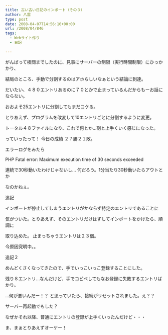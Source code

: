 ```yaml
---
title: 古い古い日記のインポート（その３）
author: 八雲
type: post
date: 2008-04-07T14:56:16+00:00
url: /2008/04/846
tags:
  - Webサイト作り
  - 日記

---
```

がんばって検閲までしたのに、見事にサーバーの制限（実行時間制限）にひっかかり、
  
結局のところ、手動で分割するのはアホらしいなぁという結論に到達。

だいたい、４８０エントリあるのに７０とかで止まっているんだからもーお話にならない。
  
おおよそ25エントリに分割してもまだコケる。
  
とりあえず、プログラムを改変して10エントリごとに分割するように変更。
  
トータル４８ファイルになり、これで何とか…割と上手くいく感じになった。

っていったって！ 今日の成績 ２７勝２１敗。

エラーログをみたら
  
PHP Fatal error: Maximum execution time of 30 seconds exceeded
  
連続で30秒動いたわけじゃないし… 何だろう。1分当たり30秒動いたらアウトとか
  
なのかねぇ。

追記
  
インポートが停止してしまうエントリがかならず特定のエントリであることに
  
気がついた。とりあえず、そのエントリだけはずしてインポートをかけたら、順調に
  
取り込めた。 止まっちゃうエントリは２３個。
  
今原因究明中。。

追記２
  
めんどくさくなってきたので、手でいっこいっこ登録することにした。
  
残り８エントリ…なんだけど、手でコピペしてもなお登録に失敗するエントリばかり。

…何が悪いんだー！？ と思っていたら、接続がリセットされました。え？？
  
サーバー再起動でもした？

なぜかそれ以降、普通にエントリの登録が上手くいったんだけど・・・
  
ま、まぁとりあえずオーケー！
